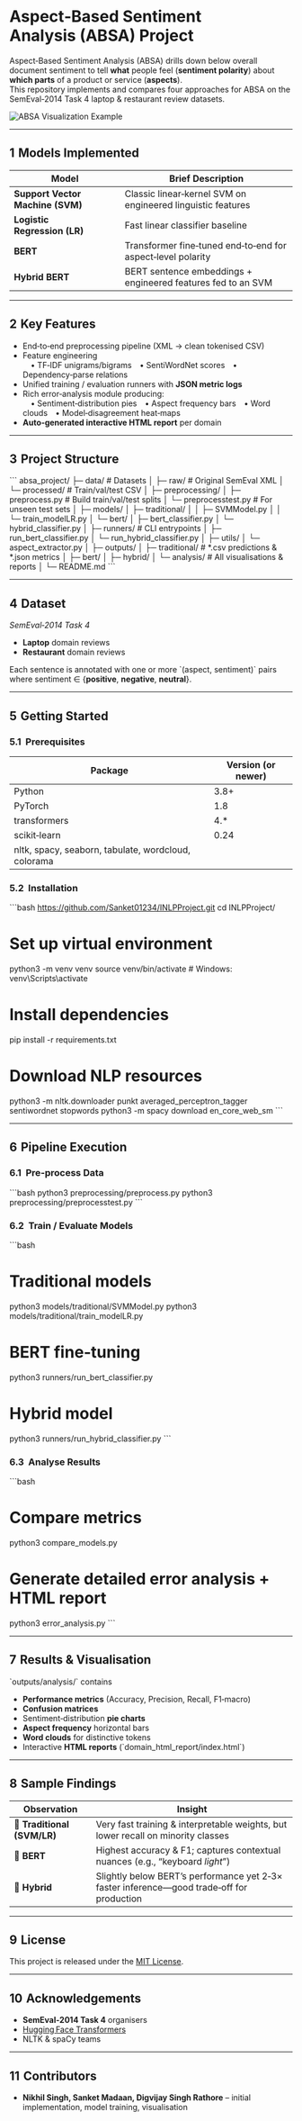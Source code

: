 # Aspect‑Based Sentiment Analysis (ABSA) Project

Aspect‑Based Sentiment Analysis (ABSA) drills down below overall document sentiment to tell **what** people feel (**sentiment polarity**) about **which parts** of a product or service (**aspects**).  
This repository implements and compares four approaches for ABSA on the SemEval‑2014 Task 4 laptop & restaurant review datasets.

![ABSA Visualization Example](outputs/analysis/example_visualization.png)

---

## 1  Models Implemented

| Model | Brief Description |
|-------|-------------------|
| **Support Vector Machine (SVM)** | Classic linear‑kernel SVM on engineered linguistic features |
| **Logistic Regression (LR)** | Fast linear classifier baseline |
| **BERT** | Transformer fine‑tuned end‑to‑end for aspect‑level polarity |
| **Hybrid BERT** | BERT sentence embeddings + engineered features fed to an SVM |

---

## 2  Key Features

- End‑to‑end preprocessing pipeline (XML → clean tokenised CSV)
- Feature engineering<br> • TF‑IDF unigrams/bigrams • SentiWordNet scores • Dependency‑parse relations  
- Unified training / evaluation runners with **JSON metric logs**
- Rich error‑analysis module producing:<br> • Sentiment‑distribution pies • Aspect frequency bars • Word clouds • Model‑disagreement heat‑maps
- **Auto‑generated interactive HTML report** per domain

---

## 3  Project Structure

\`\`\`
absa_project/
├─ data/                    # Datasets
│  ├─ raw/                  # Original SemEval XML
│  └─ processed/            # Train/val/test CSV
│
├─ preprocessing/
│  ├─ preprocess.py         # Build train/val/test splits
│  └─ preprocesstest.py    # For unseen test sets
│
├─ models/
│  ├─ traditional/
│  │  ├─ SVMModel.py
│  │  └─ train_modelLR.py
│  └─ bert/
│     ├─ bert_classifier.py
│     └─ hybrid_classifier.py
│
├─ runners/                 # CLI entrypoints
│  ├─ run_bert_classifier.py
│  └─ run_hybrid_classifier.py
│
├─ utils/
│  └─ aspect_extractor.py
│
├─ outputs/
│  ├─ traditional/          # *.csv predictions & *.json metrics
│  ├─ bert/
│  ├─ hybrid/
│  └─ analysis/             # All visualisations & reports
│
└─ README.md
\`\`\`

---

## 4  Dataset

*SemEval‑2014 Task 4*  
- **Laptop** domain reviews  
- **Restaurant** domain reviews  

Each sentence is annotated with one or more \`(aspect, sentiment)\` pairs where sentiment ∈ {**positive**, **negative**, **neutral**}.

---

## 5  Getting Started

### 5.1  Prerequisites

| Package | Version (or newer) |
|---------|--------------------|
| Python | 3.8+ |
| PyTorch | 1.8 |
| transformers | 4.\* |
| scikit‑learn | 0.24 |
| nltk, spacy, seaborn, tabulate, wordcloud, colorama |

### 5.2  Installation

\`\`\`bash
https://github.com/Sanket01234/INLPProject.git
cd INLPProject/

# Set up virtual environment
python3 -m venv venv
source venv/bin/activate          # Windows: venv\Scripts\activate

# Install dependencies
pip install -r requirements.txt

# Download NLP resources
python3 -m nltk.downloader punkt averaged_perceptron_tagger sentiwordnet stopwords
python3 -m spacy download en_core_web_sm
\`\`\`

---

## 6  Pipeline Execution

### 6.1  Pre‑process Data

\`\`\`bash
python3 preprocessing/preprocess.py
python3 preprocessing/preprocesstest.py
\`\`\`

### 6.2  Train / Evaluate Models

\`\`\`bash
# Traditional models
python3 models/traditional/SVMModel.py
python3 models/traditional/train_modelLR.py

# BERT fine‑tuning
python3 runners/run_bert_classifier.py

# Hybrid model
python3 runners/run_hybrid_classifier.py
\`\`\`

### 6.3  Analyse Results

\`\`\`bash
# Compare metrics
python3 compare_models.py  

# Generate detailed error analysis + HTML report
python3 error_analysis.py
\`\`\`

---

## 7  Results & Visualisation

\`outputs/analysis/\` contains

- **Performance metrics** (Accuracy, Precision, Recall, F1‑macro)
- **Confusion matrices**
- Sentiment‑distribution **pie charts**
- **Aspect frequency** horizontal bars
- **Word clouds** for distinctive tokens
- Interactive **HTML reports** (\`domain_html_report/index.html\`)

---

## 8  Sample Findings

| Observation | Insight |
|-------------|---------|
| 🚀 **Traditional (SVM/LR)** | Very fast training & interpretable weights, but lower recall on minority classes |
| 🤖 **BERT** | Highest accuracy & F1; captures contextual nuances (e.g., “keyboard *light*”) |
| 🔀 **Hybrid** | Slightly below BERT’s performance yet 2‑3× faster inference—good trade‑off for production |

---

## 9  License

This project is released under the [MIT License](LICENSE).

---

## 10  Acknowledgements

- **SemEval‑2014 Task 4** organisers  
- [Hugging Face Transformers](https://huggingface.co/)  
- NLTK & spaCy teams

---

## 11  Contributors

- **Nikhil Singh, Sanket Madaan, Digvijay Singh Rathore** – initial implementation, model training, visualisation